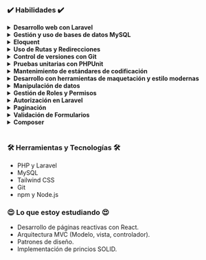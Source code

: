 ### ✔️ Habilidades ✔️
<details>
   <summary>
      <strong>
         Desarrollo web con Laravel 
      </strong>
   </summary>
   <p>
      Mi experiencia se ha enfocado en el uso de este framework. Me centro en desarrollar aplicaciones web sólidas y eficientes utilizando el marco de trabajo PHP.
   </p>
</details>

<details>
   <summary>
      <strong>
         Gestión y uso de bases de datos MySQL 
      </strong>
   </summary>
      <p>
      - Configurar, administrar e interactuar con bases de datos MySQL en aplicaciones web.<br>
      - Operaciones CRUD para manipulación de datos.
      </p>
</details>


<details>
<summary><strong>Eloquent </strong></summary>
<p>Uso de Eloquent ORM de Laravel para recuperar y gestionar datos de manera eficiente y coherente.</p>
</details>

<details>
<summary><strong>Uso de Rutas y Redirecciones </strong></summary>
<p>Redirección a rutas específicas después de las operaciones CRUD para navegar por las aplicaciones.</p>
</details>

<details>
<summary><strong>Control de versiones con Git </strong></summary>
<p>Capacidad para colaborar en proyectos, llevar un registro de cambios y trabajar de manera eficiente en equipos de desarrollo.</p>
</details>

<details>
<summary><strong>Pruebas unitarias con PHPUnit </strong></summary>
<p>Compromiso con la calidad del código y capacidad para escribir y ejecutar pruebas en PHP.</p>
</details>

<details>
<summary><strong>Mantenimiento de estándares de codificación </strong></summary>
<p>Uso de php-cs-fixer para el formateo y verificación del código para mantener estándares de codificación y calidad del código.</p>
</details>

<details>
<summary><strong>Desarrollo con herramientas de maquetación y estilo modernas </strong></summary>
<p>Uso del marco de clases y utilidades de Tailwind CSS.</p>
</details>

<details>
<summary><strong>Manipulación de datos </strong></summary>
<p>Gestión de datos con Maatwebsite/Excel para importación y exportación formato de hoja de cálculo.</p>
</details>

<details>
<summary><strong>Gestión de Roles y Permisos </strong></summary>
<p>Diseño y administración de sistemas de autorización con el uso de roles y permisos.</p>
</details>

<details>
<summary><strong>Autorización en Laravel </strong></summary>
<p>Uso de políticas de autorización integradas en Laravel.</p>
</details>

<details>
<summary><strong>Paginación </strong></summary>
<p>Gestión de grandes conjuntos de datos de manera efectiva para mejorar la experiencia del usuario y el rendimiento de las aplicaciones.</p>
</details>

<details>
<summary><strong>Validación de Formularios </strong></summary>
<p>Atención a la seguridad y la calidad del código al validar y procesar datos del usuario, productos y demás.</p>
</details>

<details>
<summary><strong>Composer </strong></summary>
<p>Administración de bibliotecas y paquetes en el entorno de PHP utilizando Composer.</p>
</details></br>


### 🛠 Herramientas y Tecnologías 🛠
- PHP y Laravel
- MySQL
- Tailwind CSS
- Git
- npm y Node.js
   

### 😍 Lo que estoy estudiando 😍
- Desarrollo de páginas reactivas con React.
- Arquitectura MVC (Modelo, vista, controlador).
- Patrones de diseño.
- Implementación de princios SOLID.

